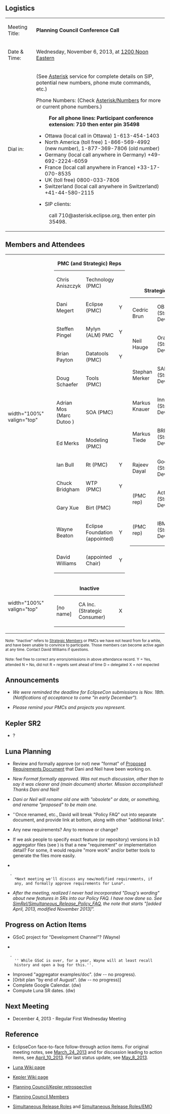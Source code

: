 ## Logistics

<table>
<tbody>
<tr class="odd">
<td><p>Meeting Title:</p></td>
<td><p><strong>Planning Council Conference Call</strong></p></td>
</tr>
<tr class="even">
<td><p>Date &amp; Time:</p></td>
<td><p>Wednesday, November 6, 2013, at <a href="http://www.timeanddate.com/worldclock/fixedtime.html?year=2013&amp;month=11&amp;day=06&amp;hour=12&amp;min=0&amp;sec=0&amp;p1=179">1200 Noon Eastern</a></p></td>
</tr>
<tr class="odd">
<td><p>Dial in:</p></td>
<td><p>(See <a href="Asterisk" title="wikilink">Asterisk</a> service for complete details on SIP, potential new numbers, phone mute commands, etc.)</p>
<p>Phone Numbers: (Check <a href="Asterisk/Numbers" title="wikilink">Asterisk/Numbers</a> for more or current phone numbers.)</p>
<dl>
<dt></dt>
<dd><strong>For all phone lines: Participant conference extension: 710 then enter pin 35498</strong>
</dd>
</dl>
<ul>
<li>Ottawa (local call in Ottawa) 1-613-454-1403</li>
<li>North America (toll free) 1-866-569-4992 (new number), 1-877-369-7806 (old number)</li>
<li>Germany (local call anywhere in Germany) +49-692-2224-6059</li>
<li>France (local call anywhere in France) +33-17-070-8535</li>
<li>UK (toll free) 0800-033-7806</li>
<li>Switzerland (local call anywhere in Switzerland) +41-44-580-2115</li>
</ul>
<ul>
<li>SIP clients:</li>
</ul>
<dl>
<dt></dt>
<dd>call 710@asterisk.eclipse.org, then enter pin 35498.
</dd>
</dl></td>
</tr>
</tbody>
</table>

## Members and Attendees

<table>
<tbody>
<tr class="odd">
<td><p>width="100%" valign="top"</p></td>
<td></td>
<td><table>
<caption><strong>PMC (and Strategic) Reps</strong></caption>
<tbody>
<tr class="odd">
<td><p>Chris Aniszczyk</p></td>
<td><p>Technology (PMC)</p></td>
<td></td>
</tr>
<tr class="even">
<td><p>Dani Megert</p></td>
<td><p>Eclipse (PMC)</p></td>
<td><p>Y</p></td>
</tr>
<tr class="odd">
<td><p>Steffen Pingel</p></td>
<td><p>Mylyn (ALM) PMC</p></td>
<td><p>Y</p></td>
</tr>
<tr class="even">
<td><p>Brian Payton</p></td>
<td><p>Datatools (PMC)</p></td>
<td><p>Y</p></td>
</tr>
<tr class="odd">
<td><p>Doug Schaefer</p></td>
<td><p>Tools (PMC)</p></td>
<td></td>
</tr>
<tr class="even">
<td><p>Adrian Mos (Marc Dutoo )</p></td>
<td><p>SOA (PMC)</p></td>
<td></td>
</tr>
<tr class="odd">
<td><p>Ed Merks</p></td>
<td><p>Modeling (PMC)</p></td>
<td></td>
</tr>
<tr class="even">
<td><p>Ian Bull</p></td>
<td><p>Rt (PMC)</p></td>
<td><p>Y</p></td>
</tr>
<tr class="odd">
<td><p>Chuck Bridgham</p></td>
<td><p>WTP (PMC)</p></td>
<td><p>Y</p></td>
</tr>
<tr class="even">
<td><p>Gary Xue</p></td>
<td><p>Birt (PMC)</p></td>
<td></td>
</tr>
<tr class="odd">
<td><p>Wayne Beaton</p></td>
<td><p>Eclipse Foundation (appointed)</p></td>
<td><p>Y</p></td>
</tr>
<tr class="even">
<td><p>David Williams</p></td>
<td><p>(appointed Chair)</p></td>
<td><p>Y</p></td>
</tr>
</tbody>
</table></td>
<td><table>
<caption><strong>Strategic Reps</strong></caption>
<tbody>
<tr class="odd">
<td><p>Cedric Brun</p></td>
<td><p>OBEO (Strategic Developer)</p></td>
<td></td>
</tr>
<tr class="even">
<td><p>Neil Hauge</p></td>
<td><p>Oracle (Strategic Developer)</p></td>
<td><p>Y</p></td>
</tr>
<tr class="odd">
<td><p>Stephan Merker</p></td>
<td><p>SAP AG (Strategic Developer)</p></td>
<td><p>Y</p></td>
</tr>
<tr class="even">
<td><p>Markus Knauer</p></td>
<td><p>Innoopract (Strategic Developer)</p></td>
<td></td>
</tr>
<tr class="odd">
<td><p>Markus Tiede</p></td>
<td><p>BREDEX (Strategic Developer)</p></td>
<td><p>Y</p></td>
</tr>
<tr class="even">
<td><p>Rajeev Dayal</p></td>
<td><p>Google (Strategic Developer)</p></td>
<td></td>
</tr>
<tr class="odd">
<td><p>(PMC rep)</p></td>
<td><p>Actuate (Strategic Developer)</p></td>
<td><p>X</p></td>
</tr>
<tr class="even">
<td><p>(PMC rep)</p></td>
<td><p>IBM (Strategic Developer)</p></td>
<td><p>X</p></td>
</tr>
</tbody>
</table></td>
</tr>
<tr class="even">
<td><p>width="100%" valign="top"</p></td>
<td></td>
<td><table>
<caption><strong>Inactive</strong></caption>
<tbody>
<tr class="odd">
<td><p>[no name]</p></td>
<td><p>CA Inc. (Strategic Consumer)</p></td>
<td><p>X</p></td>
</tr>
</tbody>
</table></td>
<td></td>
</tr>
</tbody>
</table>

<small>Note: "Inactive" refers to [Strategic
Members](http://www.eclipse.org/membership/showMembersWithTag.php?TagID=strategic)
or PMCs we have not heard from for a while, and have been unable to
convince to participate. Those members can become active again at any
time. Contact David Williams if questions.</small>

<small>Note: feel free to correct any errors/omissions in above
attendance record.</small>
<small>Y = Yes, attended</small>
<small>N = No, did not</small>
<small>R = regrets sent ahead of time</small>
<small>D = delegated</small>
<small>X = not expected</small>

## Announcements

  - *We were reminded the deadline for EclipseCon submissions is Nov.
    18th. (Notifications of acceptance to come "in early December").*

<!-- end list -->

  -
    *Please remind your PMCs and projects you represent.*

## Kepler SR2

  - ?

## Luna Planning

  - Review and formally approve (or not) new "format" of [Proposed
    Requirements
    Document](SimRel/Simultaneous_Release_Requirements_PROPOSED "wikilink")
    that Dani and Neil have been working on.

<!-- end list -->

  -
    *New Format formally approved. Was not much discussion, other than
    to say it was clearer and (main document) shorter. Mission
    accomplished\! Thanks Dani and Neil\!*

<!-- end list -->

  -
    *Dani or Neil will rename old one with "obsolete" or date, or
    something, and rename "proposed" to be main one.*

<!-- end list -->

  -
    ''Once renamed, etc., David will break "Policy FAQ" out into
    separate document, and provide link at bottom, along with other
    "additional links".

<!-- end list -->

  - Any new requirements? Any to remove or change?

<!-- end list -->

  -
    If we ask people to specify exact feature (or repository) versions
    in b3 aggregator files (see ) is that a new "requirement" or
    implementation detail? For some, it would require "more work" and/or
    better tools to generate the files more easily.

<!-- end list -->

  -

      -
        *Next meeting we'll discuss any new/modified requirements, if
        any, and formally approve requirements for Luna*.

<!-- end list -->

  - *After the meeting, realized I never had incorporated "Doug's
    wording" about new features in SRs into our Policy FAQ. I have now
    done so. See
    [SimRel/Simultaneous_Release_Policy_FAQ](SimRel/Simultaneous_Release_Policy_FAQ "wikilink"),
    the note that starts "\[added April, 2013, modified November
    2013\]".*

## Progress on Action Items

  - GSoC project for "Development Channel"? (Wayne)

<!-- end list -->

  -

      -
        '' While GSoC is over, for a year, Wayne will at least recall
        history and open a bug for this.''.

<!-- end list -->

  - Improved "aggregator examples/doc". (dw -- no progress).
  - \[Orbit plan "by end of August". (dw -- no progress)\]
  - Complete Google Calendar. (dw)
  - Compute Luna SR dates. (dw)

## Next Meeting

  - December 4, 2013 - Regular First Wednesday Meeting

## Reference

  -
    EclipseCon face-to-face follow-through action items. For original
    meeting notes, see
    [March_24_2013](Planning_Council/March_24_2013.md)
    and for discussion leading to action items, see
    [April_10_2013](Planning_Council/April_10_2013.md).
    For last status update, see
    [May_8_2013](Planning_Council/May_8_2013.md).

<!-- end list -->

  -
    [Luna Wiki page](Luna "wikilink")

<!-- end list -->

  -
    [Kepler Wiki page](Kepler "wikilink")

<!-- end list -->

  -
    [Planning Council/Kepler
    retrospective](Kepler_retrospective.md)

<!-- end list -->

  -
    [Planning Council
    Members](http://www.eclipse.org/org/foundation/council.php#planning)

<!-- end list -->

  -
    [Simultaneous Release Roles](Simultaneous_Release_Roles "wikilink")
    and [Simultaneous Release
    Roles/EMO](Simultaneous_Release_Roles/EMO "wikilink")